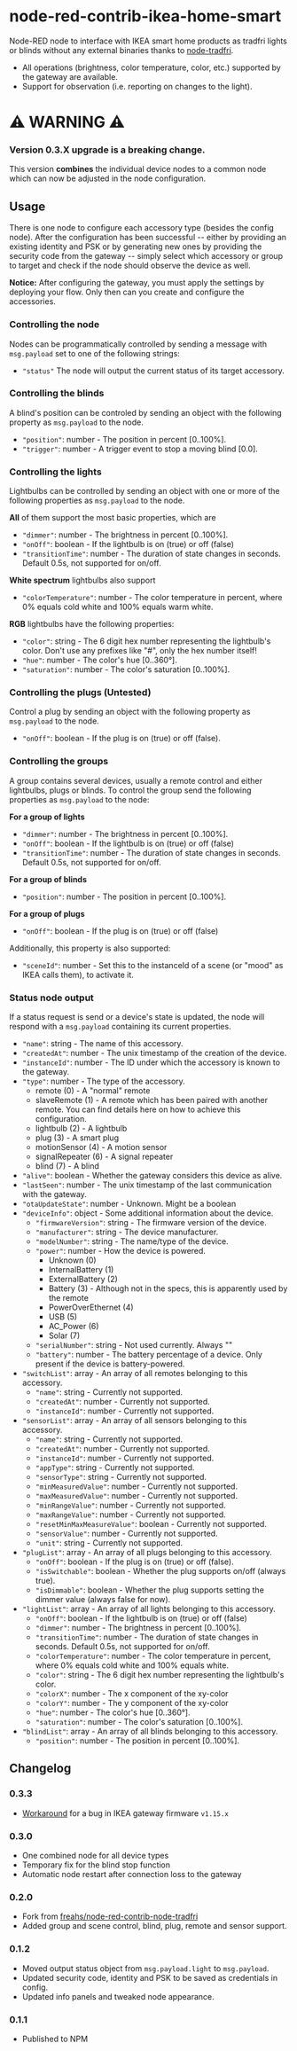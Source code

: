 # node-red-contrib-ikea-home-smart

Node-RED node to interface with IKEA smart home products as tradfri lights or blinds without any external binaries thanks to [node-tradfri](https://github.com/AlCalzone/node-tradfri-client).

* All operations (brightness, color temperature, color, etc.) supported by the gateway are available.
* Support for observation (i.e. reporting on changes to the light).

# ⚠️ WARNING ⚠️
### Version 0.3.X upgrade is a breaking change.
This version **combines** the individual device nodes to a common node which can now be adjusted in the node configuration.

## Usage
There is one node to configure each accessory type (besides the config node). After the configuration has been successful -- either by providing an existing identity and PSK or by generating new ones by providing the security code from the gateway -- simply select which accessory or group to target and check if the node should observe the device as well.

**Notice:**
After configuring the gateway, you must apply the settings by deploying your flow. Only then can you create and configure the accessories.

### Controlling the node
Nodes can be programmatically controlled by sending a message with `msg.payload` set to one of the following strings:
* `"status"` The node will output the current status of its target accessory.

### Controlling the blinds
A blind's position can be controled by sending an object with the following property as `msg.payload` to the node.

* `"position"`: number - The position in percent [0..100%].
* `"trigger"`: number - A trigger event to stop a moving blind [0.0].

### Controlling the lights
Lightbulbs can be controlled by sending an object with one or more of the following properties as `msg.payload` to the node.

**All** of them support the most basic properties, which are
* `"dimmer"`: number - The brightness in percent [0..100%].
* `"onOff"`: boolean - If the lightbulb is on (true) or off (false)
* `"transitionTime"`: number - The duration of state changes in seconds. Default 0.5s, not supported for on/off.

**White spectrum** lightbulbs also support
* `"colorTemperature"`: number - The color temperature in percent, where 0% equals cold white and 100% equals warm white.

**RGB** lightbulbs have the following properties:
* `"color"`: string - The 6 digit hex number representing the lightbulb's color. Don't use any prefixes like "#", only the hex number itself!
* `"hue"`: number - The color's hue [0..360°].
* `"saturation"`: number - The color's saturation [0..100%].

### Controlling the plugs (Untested)
Control a plug by sending an object with the following property as `msg.payload` to the node.

* `"onOff"`: boolean - If the plug is on (true) or off (false).

### Controlling the groups
A group contains several devices, usually a remote control and either lightbulbs, plugs or blinds. To control the group send the following properties as `msg.payload` to the node:

**For a group of lights**
* `"dimmer"`: number - The brightness in percent [0..100%].
* `"onOff"`: boolean - If the lightbulb is on (true) or off (false)
* `"transitionTime"`: number - The duration of state changes in seconds. Default 0.5s, not supported for on/off.

**For a group of blinds**
* `"position"`: number - The position in percent [0..100%].

**For a group of plugs**
* `"onOff"`: boolean - If the plug is on (true) or off (false)

Additionally, this property is also supported:
* `"sceneId"`: number - Set this to the instanceId of a scene (or "mood" as IKEA calls them), to activate it.

### Status node output
If a status request is send or a device's state is updated, the node will respond with a `msg.payload` containing its current properties.

* `"name"`: string - The name of this accessory.
* `"createdAt"`: number - The unix timestamp of the creation of the device.
* `"instanceId"`: number - The ID under which the accessory is known to the gateway.
* `"type"`: number - The type of the accessory.
	- remote (0) - A "normal" remote
	- slaveRemote (1) - A remote which has been paired with another remote. You can find details here on how to achieve this configuration.
	- lightbulb (2) - A lightbulb
	- plug (3) - A smart plug
	- motionSensor (4) - A motion sensor
	- signalRepeater (6) - A signal repeater
	- blind (7) - A blind
* `"alive"`: boolean - Whether the gateway considers this device as alive.
* `"lastSeen"`: number - The unix timestamp of the last communication with the gateway.
* `"otaUpdateState"`: number - Unknown. Might be a boolean
* `"deviceInfo"`: object - Some additional information about the device.
	- `"firmwareVersion"`: string - The firmware version of the device.
	- `"manufacturer"`: string - The device manufacturer.
	- `"modelNumber"`: string - The name/type of the device.
	- `"power"`: number - How the device is powered.
		* Unknown (0)
		* InternalBattery (1)
		* ExternalBattery (2)
		* Battery (3) - Although not in the specs, this is apparently used by the remote
		* PowerOverEthernet (4)
		* USB (5)
		* AC_Power (6)
		* Solar (7)
	- `"serialNumber"`: string - Not used currently. Always ""
	- `"battery"`: number - The battery percentage of a device. Only present if the device is battery-powered.
* `"switchList"`: array - An array of all remotes belonging to this accessory.
	- `"name"`: string - Currently not supported.
	- `"createdAt"`: number - Currently not supported.
	- `"instanceId"`: number - Currently not supported.
* `"sensorList"`: array - An array of all sensors belonging to this accessory.
	- `"name"`: string - Currently not supported.
	- `"createdAt"`: number - Currently not supported.
	- `"instanceId"`: number - Currently not supported.
	- `"appType"`: string - Currently not supported.
	- `"sensorType"`: string - Currently not supported.
	- `"minMeasuredValue"`: number - Currently not supported.
	- `"maxMeasuredValue"`: number - Currently not supported.
	- `"minRangeValue"`: number - Currently not supported.
	- `"maxRangeValue"`: number - Currently not supported.
	- `"resetMinMaxMeasureValue"`: boolean - Currently not supported.
	- `"sensorValue"`: number - Currently not supported.
	- `"unit"`: string - Currently not supported.
* `"plugList"`: array - An array of all plugs belonging to this accessory.
	- `"onOff"`: boolean - If the plug is on (true) or off (false).
	- `"isSwitchable"`: boolean - Whether the plug supports on/off (always true).
	- `"isDimmable"`: boolean - Whether the plug supports setting the dimmer value (always false for now).
* `"lightList"`: array - An array of all lights belonging to this accessory.
	- `"onOff"`: boolean - If the lightbulb is on (true) or off (false)
	- `"dimmer"`: number - The brightness in percent [0..100%].
	- `"transitionTime"`: number - The duration of state changes in seconds. Default 0.5s, not supported for on/off.
	- `"colorTemperature"`: number - The color temperature in percent, where 0% equals cold white and 100% equals white.
	- `"color"`: string - The 6 digit hex number representing the lightbulb's color.
	- `"colorX"`: number - The x component of the xy-color
	- `"colorY"`: number - The y component of the xy-color
	- `"hue"`: number - The color's hue [0..360°].
	- `"saturation"`: number - The color's saturation [0..100%].
* `"blindList"`: array - An array of all blinds belonging to this accessory.
	- `"position"`: number - The position in percent [0..100%].

## Changelog

### 0.3.3
* [Workaround](https://github.com/AlCalzone/node-tradfri-client/releases/tag/v3.0.1) for a bug in IKEA gateway firmware `v1.15.x`

### 0.3.0
* One combined node for all device types
* Temporary fix for the blind stop function
* Automatic node restart after connection loss to the gateway

### 0.2.0
* Fork from [freahs/node-red-contrib-node-tradfri](https://github.com/freahs/node-red-contrib-node-tradfri)
* Added group and scene control, blind, plug, remote and sensor support.

### 0.1.2
* Moved output status object from `msg.payload.light` to `msg.payload`.
* Updated security code, identity and PSK to be saved as credentials in config.
* Updated info panels and tweaked node appearance.

### 0.1.1
* Published to NPM
